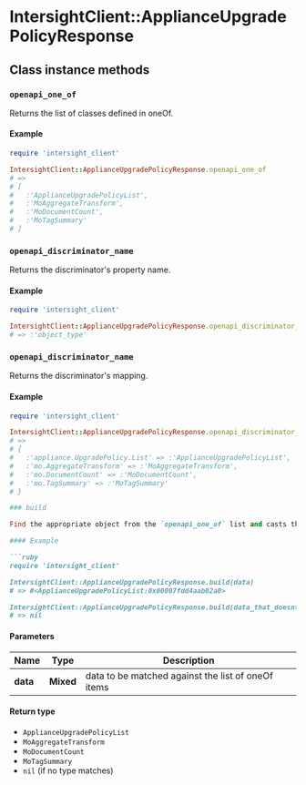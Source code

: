 # IntersightClient::ApplianceUpgradePolicyResponse

## Class instance methods

### `openapi_one_of`

Returns the list of classes defined in oneOf.

#### Example

```ruby
require 'intersight_client'

IntersightClient::ApplianceUpgradePolicyResponse.openapi_one_of
# =>
# [
#   :'ApplianceUpgradePolicyList',
#   :'MoAggregateTransform',
#   :'MoDocumentCount',
#   :'MoTagSummary'
# ]
```

### `openapi_discriminator_name`

Returns the discriminator's property name.

#### Example

```ruby
require 'intersight_client'

IntersightClient::ApplianceUpgradePolicyResponse.openapi_discriminator_name
# => :'object_type'
```

### `openapi_discriminator_name`

Returns the discriminator's mapping.

#### Example

```ruby
require 'intersight_client'

IntersightClient::ApplianceUpgradePolicyResponse.openapi_discriminator_mapping
# =>
# {
#   :'appliance.UpgradePolicy.List' => :'ApplianceUpgradePolicyList',
#   :'mo.AggregateTransform' => :'MoAggregateTransform',
#   :'mo.DocumentCount' => :'MoDocumentCount',
#   :'mo.TagSummary' => :'MoTagSummary'
# }

### build

Find the appropriate object from the `openapi_one_of` list and casts the data into it.

#### Example

```ruby
require 'intersight_client'

IntersightClient::ApplianceUpgradePolicyResponse.build(data)
# => #<ApplianceUpgradePolicyList:0x00007fdd4aab02a0>

IntersightClient::ApplianceUpgradePolicyResponse.build(data_that_doesnt_match)
# => nil
```

#### Parameters

| Name | Type | Description |
| ---- | ---- | ----------- |
| **data** | **Mixed** | data to be matched against the list of oneOf items |

#### Return type

- `ApplianceUpgradePolicyList`
- `MoAggregateTransform`
- `MoDocumentCount`
- `MoTagSummary`
- `nil` (if no type matches)

